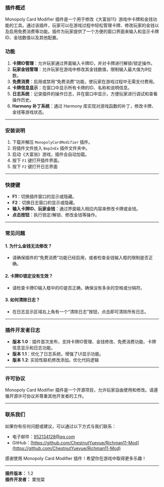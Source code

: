 
### 插件概述

Monopoly Card Modifier 插件是一个用于修改《大富翁11》游戏中卡牌和金钱功能的工具。通过该插件，玩家可以在游戏过程中轻松管理卡牌、修改玩家的金钱以及启用免费消费等功能。插件为玩家提供了一个方便的窗口界面来输入和显示卡牌ID、金钱数值以及其他配置。

### 功能

1. **卡牌ID管理**：允许玩家通过界面输入卡牌ID，并对卡牌进行解锁/锁定操作。
2. **玩家金钱管理**：允许玩家在游戏中修改其金钱数值，限制输入最大值为9位数。
3. **免费消费**：启用或禁用“免费消费”功能，使玩家在游戏过程中无需支付费用。
4. **卡牌信息显示**：在窗口中显示所有卡牌的ID、名称和说明信息。
5. **日志系统**：记录插件的操作日志，并在窗口中显示，方便玩家进行调试和查看操作历史。
6. **Harmony 补丁系统**：通过 Harmony 库实现对游戏函数的补丁，修改卡牌、金钱等游戏状态。

---

### 安装说明

1. 下载并解压 `MonopolyCardModifier` 插件。
2. 将插件文件放入 `BepInEx` 插件文件夹中。
3. 启动《大富翁》游戏，插件会自动加载。
4. 按下 `F1` 键打开插件界面。
5. 按下 `F2` 键打开日志界面
---

### 快捷键

- **F1**：切换插件窗口的显示或隐藏。
- **F2**：切换日志窗口的显示或隐藏。
- **输入卡牌ID、玩家金钱**：通过界面输入相应内容来修改卡牌或金钱。
- **点击按钮**：执行锁定/解锁、修改金钱等操作。

---

### 常见问题

#### 1. 为什么金钱无法修改？
- 请确保插件的“免费消费”功能已经启用，或者检查金钱输入框的限制是否正确。

#### 2. 卡牌ID锁定没有生效？
- 请检查卡牌ID输入框中的ID是否正确，确保没有多余的空格或分隔符。

#### 3. 如何清除日志？
- 在日志显示区域右上角有一个“清除日志”按钮，点击即可清除所有日志。

---

### 插件开发者日志

- **版本 1.0**：插件首次发布，支持卡牌ID管理、金钱修改、免费消费功能、卡牌信息显示和日志功能。
- **版本 1.1**：优化了日志系统，增强了UI显示功能。
- **版本 1.2**: 实验性联机修改添加。优化代码逻辑
---

### 许可协议

Monopoly Card Modifier 插件是一个开源项目，允许玩家自由使用和修改。请遵循开源许可协议并尊重其他开发者的工作。

---

### 联系我们

如果你有任何问题或建议，可以通过以下方式与我们联系：

- 电子邮件：[952134128@qq.com](mailto:952134128@qq.com)
- GitHub：[https://github.com/ChestnutYueyue/Richman11-Mod](https://github.com/ChestnutYueyue/Richman11-Mod)

感谢使用 Monopoly Card Modifier 插件！希望你在游戏中取得更多乐趣！

--- 

**插件版本：** 1.2  
**插件开发者：** 栗悦棠